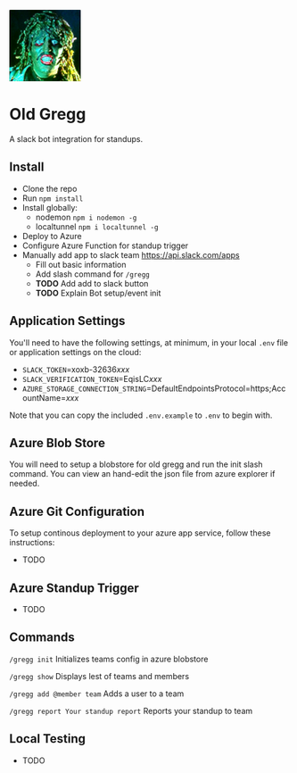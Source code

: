 ![Alt text](public/images/gregg.png?raw=true "Old Gregg")

# Old Gregg
A slack bot integration for standups.

## Install

- Clone the repo
- Run `npm install`
- Install globally:
    - nodemon `npm i nodemon -g`
    - localtunnel `npm i localtunnel -g`
- Deploy to Azure
- Configure Azure Function for standup trigger
- Manually add app to slack team https://api.slack.com/apps
    - Fill out basic information
    - Add slash command for `/gregg`
    - **TODO** Add add to slack button
    - **TODO** Explain Bot setup/event init

## Application Settings

You'll need to have the following settings, at minimum, in your local `.env` file or application settings on the cloud:

- `SLACK_TOKEN`=xoxb-32636*xxx*
- `SLACK_VERIFICATION_TOKEN`=EqisLC*xxx*
- `AZURE_STORAGE_CONNECTION_STRING`=DefaultEndpointsProtocol=https;AccountName=*xxx*

Note that you can copy the included `.env.example` to `.env` to begin with.

## Azure Blob Store

You will need to setup a blobstore for old gregg and run the init slash command.  You can view an hand-edit the json file from azure explorer if needed.

## Azure Git Configuration

To setup continous deployment to your azure app service, follow these instructions:

- TODO

## Azure Standup Trigger

- TODO

## Commands

`/gregg init` Initializes teams config in azure blobstore

`/gregg show` Displays lest of teams and members

`/gregg add @member team` Adds a user to a team

`/gregg report Your standup report` Reports your standup to team

## Local Testing

- TODO